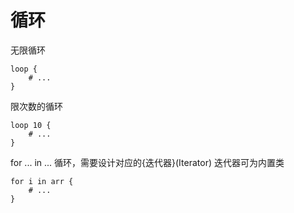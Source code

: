 # 循环

无限循环

```
loop {
    # ...
}
```

限次数的循环

```
loop 10 {
    # ...
}
```

for ... in ... 循环，需要设计对应的{迭代器}(Iterator)
迭代器可为内置类

```
for i in arr {
    # ...
}
```
